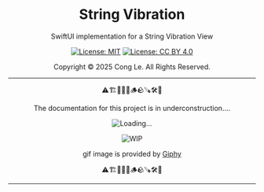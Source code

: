 
<div align="center">
	<h1>
		<strong>String Vibration</strong>
	</h1>
    <p>SwiftUI implementation for a String Vibration View</p>

[![License: MIT](https://img.shields.io/badge/License-MIT-yellow.svg)](LICENSE) [![License: CC BY 4.0](https://licensebuttons.net/l/by/4.0/88x31.png)](LICENSE-CC-BY)

Copyright © 2025 Cong Le. All Rights Reserved.

 
</div>

---

<div align="center">
	
⚠️🏗️🚧🦺🧱🪵🪨🪚🛠️👷

The documentation for this project is in underconstruction....

![Loading...](https://media0.giphy.com/media/v1.Y2lkPTc5MGI3NjExa3VhY2Vxb2diazl5MDJsNnl4bjVvMTY2Z3AxeWU5MHhxODg3am92NiZlcD12MV9pbnRlcm5hbF9naWZfYnlfaWQmY3Q9Zw/wxnsKAVzQNpqnQP0Sl/giphy.gif)

![WIP](https://media1.giphy.com/media/v1.Y2lkPTc5MGI3NjExZXl6N2wwcDV1aWhlOW9vYzh6ZzE1dXAyazZ0dmw1MTA5ZHIxNXVyciZlcD12MV9pbnRlcm5hbF9naWZfYnlfaWQmY3Q9Zw/zqL9MLNmzxFhm/giphy.gif)

gif image is provided by [Giphy](https://giphy.com)

⚠️🏗️🚧🦺🧱🪵🪨🪚🛠️👷
	
</div>

----
